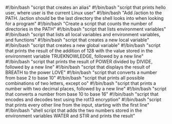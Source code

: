 #!/bin/bash
"script that creates an alias"
#!/bin/bash
"script that prints hello user, where user is the current Linux user"
#!/bin/bash
"Add /action to the PATH. /action should be the last directory the shell looks into when looking for a program"
#!/bin/bash
"Create a script that counts the number of directories in the PATH"
#!/bin/bash
"script that lists environment variables"
#!/bin/bash
"script that lists all local variables and environment variables, and functions"
#!/bin/bash
"script that creates a new local variable"
#!/bin/bash
"script that creates a new global variable"
#!/bin/bash
"script that prints the result of the addition of 128 with the value stored in the environment variable TRUEKNOWLEDGE, followed by a new line"
#!/bin/bash
"script that prints the result of POWER divided by DIVIDE, followed by a new line"
#!/bin/bash
"script that displays the result of BREATH to the power LOVE"
#!/bin/bash
"script that converts a number from base 2 to base 10"
#!/bin/bash
"script that prints all possible combinations of two letters, except oo"
#!/bin/bash
"script that prints a number with two decimal places, followed by a new line"
#!/bin/bash
"script that converts a number from base 10 to base 16"
#!/bin/bash
"script that encodes and decodes text using the rot13 encryption"
#!/bin/bash
"script that prints every other line from the input, starting with the first line"
#!/bin/bash
"shell script that adds the two numbers stored in the environment variables WATER and STIR and prints the result"
